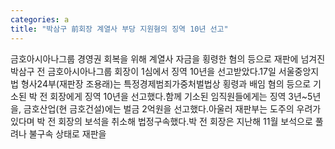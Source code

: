 ```yaml
---
categories: a
title: "박삼구 前회장 계열사 부당 지원혐의 징역 10년 선고"
---
```

금호아시아나그룹 경영권 회복을 위해 계열사 자금을 횡령한 혐의 등으로 재판에 넘겨진 박삼구 전 금호아시아나그룹 회장이 1심에서 징역 10년을 선고받았다.17일 서울중앙지법 형사24부(재판장 조용래)는 특정경제범죄가중처벌법상 횡령과 배임 혐의 등으로 기소된 박 전 회장에게 징역 10년을 선고했다.함께 기소된 임직원들에게는 징역 3년~5년을, 금호산업(현 금호건설)에는 벌금 2억원을 선고했다.아울러 재판부는 도주의 우려가 있다며 박 전 회장의 보석을 취소해 법정구속했다.박 전 회장은 지난해 11월 보석으로 풀려나 불구속 상태로 재판을